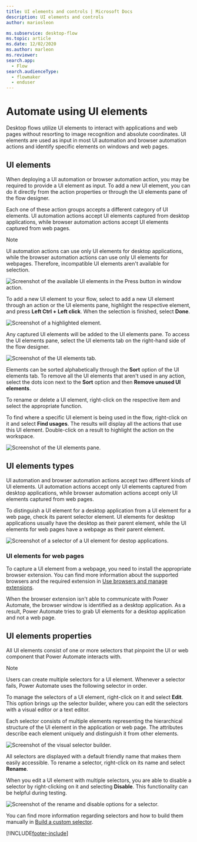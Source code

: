 ```yaml
---
title: UI elements and controls | Microsoft Docs
description: UI elements and controls
author: mariosleon

ms.subservice: desktop-flow
ms.topic: article
ms.date: 12/02/2020
ms.author: marleon
ms.reviewer:
search.app: 
  - Flow
search.audienceType: 
  - flowmaker
  - enduser
---
```

# Automate using UI elements

Desktop flows utilize UI elements to interact with applications and web pages without resorting to image recognition and absolute coordinates. UI elements are used as input in most UI automation and browser automation actions and identify specific elements on windows and web pages.

## UI elements

When deploying a UI automation or browser automation action, you may be required to provide a UI element as input. To add a new UI element, you can do it directly from the action properties or through the UI elements pane of the flow designer.

Each one of these action groups accepts a different category of UI elements. UI automation actions accept UI elements captured from desktop applications, while browser automation actions accept UI  elements captured from web pages.

> [!NOTE]
> UI automation actions can use only UI elements for desktop applications, while the browser automation actions can use only UI elements for webpages. Therefore, incompatible UI elements aren't available for selection. 

![Screenshot of the available UI elements in the Press button in window action.](media/ui-elements/ui-element-input.png)

To add a new UI element to your flow, select to add a new UI element through an action or the UI elements pane, highlight the respective element, and press **Left Ctrl + Left click**. When the selection is finished, select **Done**. 

![Screenshot of a highlighted element.](./media/ui-elements/capturing-ui-elements.png)

Any captured UI elements will be added to the UI elements pane. To access the UI elements pane, select the UI elements tab on the right-hand side of the flow designer.

![Screenshot of the UI elements tab.](./media/ui-elements/ui-elements-tab.png)

Elements can be sorted alphabetically through the **Sort** option of the  UI elements tab. To remove all the UI elements that aren't used in any action, select the dots icon next to the **Sort** option and then **Remove unused UI elements**.

To rename or delete a UI element, right-click on the respective item and select the appropriate function.

To find where a specific UI element is being used in the flow, right-click on it and select **Find usages**. The results will display all the actions that use this UI element. Double-click on a result to highlight the action on the workspace.

![Screenshot of the UI elements pane.](./media/ui-elements/ui-elements-pane.png)

## UI elements types

UI automation and browser automation actions accept two different kinds of UI elements. UI automation actions accept only UI elements captured from desktop applications, while browser automation actions accept only UI elements captured from web pages.

To distinguish a UI element for a desktop application from a UI element for a web page, check its parent selector element. UI elements for desktop applications usually have the desktop as their parent element, while the UI elements for web pages have a webpage as their parent element.

![Screenshot of a selector of a UI element for destop applications.](./media/ui-elements/ui-element-desktop-selector.png)

### UI elements for web pages

To capture a UI element from a webpage, you need to install the appropriate browser extension. You can find more information about the supported browsers and the required extension in [Use browsers and manage extensions](using-browsers.md).

When the browser extension isn't able to communicate with Power Automate, the browser window is identified as a desktop application. As a result, Power Automate tries to grab UI elements for a desktop application and not a web page.

## UI elements properties

All UI elements consist of one or more selectors that pinpoint the UI or web component that Power Automate interacts with.

>[!NOTE]
> Users can create multiple selectors for a UI element. Whenever a selector fails, Power Automate uses the following selector in order.

To manage the selectors of a UI element, right-click on it and select **Edit**. This option brings up the selector builder, where you can edit the selectors with a visual editor or a text editor.

Each selector consists of multiple elements representing the hierarchical structure of the UI element in the application or web page. The attributes describe each element uniquely and distinguish it from other elements.

![Screenshot of the visual selector builder.](./media/ui-elements/visual-selector-editor.png)

All selectors are displayed with a default friendly name that makes them easily accessible. To rename a selector, right-click on its name and select **Rename**. 

When you edit a UI element with multiple selectors, you are able to disable a selector by right-clicking on it and selecting **Disable**. This functionality can be helpful during testing.

![Screenshot of the rename and disable options for a selector.](./media/ui-elements/rename-disable-selector.png)

You can find more information regarding selectors and how to build them manually in [Build a custom selector](build-custom-selectors.md).

[!INCLUDE[footer-include](../includes/footer-banner.md)]

